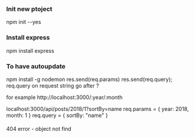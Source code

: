 ### Init new ptoject
npm init --yes

### Install express
npm install express

### To have autoupdate
npm install -g nodemon
res.send(req.params)
res.send(req.query); req.query on request string go after ?

for example http://localhost:3000/:year/:month

localhost:3000/api/posts/2018/1?sortBy=name
req.params = { year: 2018, month: 1 }
req.query = { sortBy: "name" }

#### 
404 error - object not find